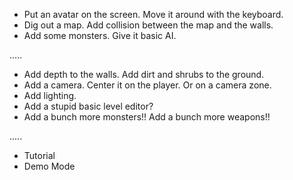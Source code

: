 - Put an avatar on the screen. Move it around with the keyboard.
- Dig out a map. Add collision between the map and the walls.
- Add some monsters. Give it basic AI.

.....

- Add depth to the walls. Add dirt and shrubs to the ground.
- Add a camera. Center it on the player. Or on a camera zone.
- Add lighting.
- Add a stupid basic level editor?
- Add a bunch more monsters!! Add a bunch more weapons!!

.....

- Tutorial
- Demo Mode
